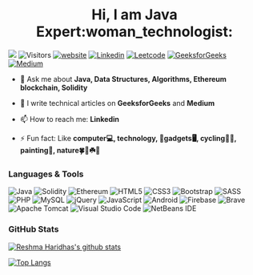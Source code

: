 <h1 align="center">Hi, I am Java Expert:woman_technologist:</h1>

![](https://visitor-badge.glitch.me/badge?page_id=reshmaharidhas.reshmaharidhas)
![Visitors](https://api.visitorbadge.io/api/visitors?path=https%3A%2F%2Fgithub.com%2Freshmaharidhas&label=Profile%20views&labelColor=%23000000&countColor=%2300ff00&style=flat-square&labelStyle=upper)
[![website](https://img.shields.io/badge/Website-46a2f1.svg?&style=flat-square&logo=Google-Chrome&logoColor=white&link=https://reshmaharidhas.github.io/)](https://reshmaharidhas.github.io/)
[![Linkedin](https://img.shields.io/badge/LinkedIn-0077B5?style=for-the-badge&logo=linkedin&logoColor=white)](https://www.linkedin.com/in/reshmaharidhas/)
[![Leetcode](https://img.shields.io/badge/-LeetCode-FFA116?style=for-the-badge&logo=LeetCode&logoColor=black)](https://leetcode.com/reshmaharidhas/)
[![GeeksforGeeks](https://img.shields.io/badge/GeeksforGeeks-298D46?style=for-the-badge&logo=geeksforgeeks&logoColor=white)](https://auth.geeksforgeeks.org/user/reshmah/articles)
[![Medium](https://img.shields.io/badge/Medium-12100E?style=for-the-badge&logo=medium&logoColor=white)](https://reshmaharidhas.medium.com/)

- 💬 Ask me about **Java, Data Structures, Algorithms, Ethereum blockchain, Solidity**

- 📝 I write technical articles on **GeeksforGeeks** and **Medium**

- 📫 How to reach me: **Linkedin**

- ⚡ Fun fact: Like **computer:computer:, technology, :iphone:gadgets:desktop_computer:, cycling:biking_woman:, painting:art:, nature:four_leaf_clover::blossom::shamrock::tulip:**

<h3>Languages & Tools</h3>

![Java](https://img.shields.io/badge/java-%23ED8B00.svg?style=for-the-badge&logo=java&logoColor=white)
![Solidity](https://img.shields.io/badge/Solidity-%23363636.svg?style=for-the-badge&logo=solidity&logoColor=white)
![Ethereum](https://img.shields.io/badge/Ethereum-3C3C3D?style=for-the-badge&logo=Ethereum&logoColor=white)
![HTML5](https://img.shields.io/badge/html5-%23E34F26.svg?style=for-the-badge&logo=html5&logoColor=white)
![CSS3](https://img.shields.io/badge/css3-%231572B6.svg?style=for-the-badge&logo=css3&logoColor=white)
![Bootstrap](https://img.shields.io/badge/Bootstrap-563D7C?style=for-the-badge&logo=bootstrap&logoColor=white)
![SASS](https://img.shields.io/badge/Sass-CC6699?style=for-the-badge&logo=sass&logoColor=white)
![PHP](https://img.shields.io/badge/php-%23777BB4.svg?style=for-the-badge&logo=php&logoColor=white)
![MySQL](https://img.shields.io/badge/mysql-%2300f.svg?style=for-the-badge&logo=mysql&logoColor=white)
![jQuery](https://img.shields.io/badge/jQuery-0769AD?style=for-the-badge&logo=jquery&logoColor=white)
![JavaScript](https://img.shields.io/badge/JavaScript-323330?style=for-the-badge&logo=javascript&logoColor=F7DF1E)
![Android](https://img.shields.io/badge/Android-3DDC84?style=for-the-badge&logo=android&logoColor=white)
![Firebase](https://img.shields.io/badge/firebase-ffca28?style=for-the-badge&logo=firebase&logoColor=black)
![Brave](https://img.shields.io/badge/Brave-FB542B?style=for-the-badge&logo=Brave&logoColor=white)
![Apache Tomcat](https://img.shields.io/badge/apache%20tomcat-%23F8DC75.svg?style=for-the-badge&logo=apache-tomcat&logoColor=black)
![Visual Studio Code](https://img.shields.io/badge/Visual%20Studio%20Code-0078d7.svg?style=for-the-badge&logo=visual-studio-code&logoColor=white)
![NetBeans IDE](https://img.shields.io/badge/apache%20netbeans-1B6AC6?style=for-the-badge&logo=apache%20netbeans%20IDE&logoColor=white)


### GitHub Stats
[![Reshma Haridhas's github stats](https://github-readme-stats.vercel.app/api?username=javadeveloper317&hide=prs,contribs&show_icons=true&theme=radical)](https://github.com/JavaDeveloper317/github-readme-stats)

[![Top Langs](https://github-readme-stats.vercel.app/api/top-langs/?username=reshmaharidhas&layout=compact&theme=radical)](https://github.com/reshmaharidhas/github-readme-stats)

<!--
**java expert/java expert** is a ✨ _special_ ✨ repository because its `README.md` (this file) appears on your GitHub profile.

Here are some ideas to get you started:

- 🔭 I’m currently working on ...
- 🌱 I’m currently learning ...
- 👯 I’m looking to collaborate on ...
- 🤔 I’m looking for help with ...
- 💬 Ask me about ...
- 📫 How to reach me: ...
- 😄 Pronouns: ...
- ⚡ Fun fact: ...
-->
